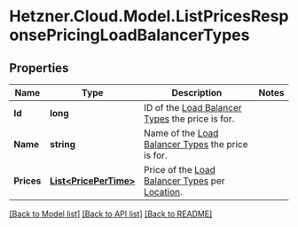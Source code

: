 # Hetzner.Cloud.Model.ListPricesResponsePricingLoadBalancerTypes

## Properties

Name | Type | Description | Notes
------------ | ------------- | ------------- | -------------
**Id** | **long** | ID of the [Load Balancer Types](#load-balancer-types) the price is for. | 
**Name** | **string** | Name of the [Load Balancer Types](#load-balancer-types) the price is for. | 
**Prices** | [**List&lt;PricePerTime&gt;**](PricePerTime.md) | Price of the [Load Balancer Types](#load-balancer-types) per [Location](#locations). | 

[[Back to Model list]](../../README.md#documentation-for-models) [[Back to API list]](../../README.md#documentation-for-api-endpoints) [[Back to README]](../../README.md)

